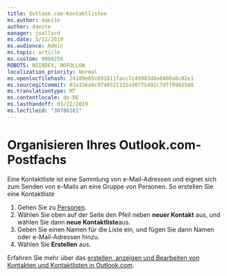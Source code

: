 ```yaml
---
title: Outlook.com-Kontaktlisten
ms.author: daeite
author: daeite
manager: joallard
ms.date: 3/21/2019
ms.audience: Admin
ms.topic: article
ms.custom: 9000258
ROBOTS: NOINDEX, NOFOLLOW
localization_priority: Normal
ms.openlocfilehash: 24109e65c691811facc7c49983d0e8400a6c02e1
ms.sourcegitcommit: 03a156a9c9740521155a30775492c7dff0982588
ms.translationtype: MT
ms.contentlocale: de-DE
ms.lasthandoff: 03/22/2019
ms.locfileid: "30786161"
---
```

# <a name="organizing-your-outlookcom-mailbox"></a>Organisieren Ihres Outlook.com-Postfachs

Eine Kontaktliste ist eine Sammlung von e-Mail-Adressen und eignet sich zum Senden von e-Mails an eine Gruppe von Personen. So erstellen Sie eine Kontaktliste

1. Gehen Sie zu [Personen](https://outlook.live.com/people/).
1. Wählen Sie oben auf der Seite den Pfeil neben **neuer Kontakt** aus, und wählen Sie dann **neue Kontaktliste**aus.
1. Geben Sie einen Namen für die Liste ein, und fügen Sie dann Namen oder e-Mail-Adressen hinzu.
1. Wählen Sie **Erstellen** aus.

Erfahren Sie mehr über das [erstellen, anzeigen und Bearbeiten von Kontakten und Kontaktlisten in Outlook.com](https://support.office.com/article/5b909158-036e-4820-92f7-2a27f57b9f01).